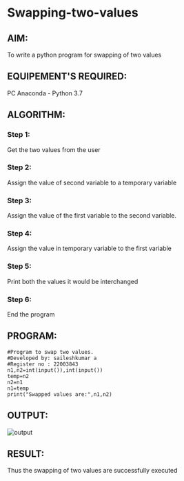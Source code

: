 # Swapping-two-values
## AIM:
To write a python program for swapping of two values
## EQUIPEMENT'S REQUIRED: 
PC
Anaconda - Python 3.7
## ALGORITHM: 
### Step 1:
Get the two values from the user
### Step 2: 
Assign the value of second variable to a temporary variable 
### Step 3: 
Assign the value of the first variable to the second variable.
### Step 4:  
Assign the value in temporary variable to the first variable
### Step 5: 
Print both the values it would be interchanged
### Step 6: 
End the program
## PROGRAM:
```
#Program to swap two values.
#Developed by: saileshkumar a
#Register no : 22003843
n1,n2=int(input()),int(input())
temp=n2
n2=n1
n1=temp
print("Swapped values are:",n1,n2)
```

## OUTPUT:
![output](/swap%20values.png)



## RESULT:
Thus the swapping of two values are successfully executed




